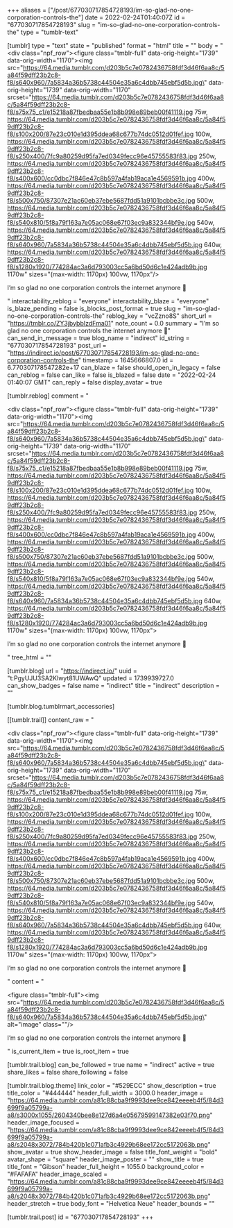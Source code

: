 +++
aliases = ["/post/677030717854728193/im-so-glad-no-one-corporation-controls-the"]
date = 2022-02-24T01:40:07Z
id = "677030717854728193"
slug = "im-so-glad-no-one-corporation-controls-the"
type = "tumblr-text"

[tumblr]
type = "text"
state = "published"
format = "html"
title = ""
body = "<div class=\"npf_row\"><figure class=\"tmblr-full\" data-orig-height=\"1739\" data-orig-width=\"1170\"><img src=\"https://64.media.tumblr.com/d203b5c7e0782436758fdf3d46f6aa8c/5a84f59dff23b2c8-f8/s640x960/7a5834a36b5738c44504e35a6c4dbb745ebf5d5b.jpg\" data-orig-height=\"1739\" data-orig-width=\"1170\" srcset=\"https://64.media.tumblr.com/d203b5c7e0782436758fdf3d46f6aa8c/5a84f59dff23b2c8-f8/s75x75_c1/e15218a87fbedbaa55e1b8b998e89beb00f41119.jpg 75w, https://64.media.tumblr.com/d203b5c7e0782436758fdf3d46f6aa8c/5a84f59dff23b2c8-f8/s100x200/87e23c010e1d395ddea68c677b74dc0512d01fef.jpg 100w, https://64.media.tumblr.com/d203b5c7e0782436758fdf3d46f6aa8c/5a84f59dff23b2c8-f8/s250x400/7fc9a80259d95fa7ed0349fecc96e45755583f83.jpg 250w, https://64.media.tumblr.com/d203b5c7e0782436758fdf3d46f6aa8c/5a84f59dff23b2c8-f8/s400x600/cc0dbc7f846e47c8b597a4fab19aca1e4569591b.jpg 400w, https://64.media.tumblr.com/d203b5c7e0782436758fdf3d46f6aa8c/5a84f59dff23b2c8-f8/s500x750/87307e21ac60eb37ebe5687fdd51a9101bcbbe3c.jpg 500w, https://64.media.tumblr.com/d203b5c7e0782436758fdf3d46f6aa8c/5a84f59dff23b2c8-f8/s540x810/5f8a79f163a7e05ac068e67f03ec9a832344bf9e.jpg 540w, https://64.media.tumblr.com/d203b5c7e0782436758fdf3d46f6aa8c/5a84f59dff23b2c8-f8/s640x960/7a5834a36b5738c44504e35a6c4dbb745ebf5d5b.jpg 640w, https://64.media.tumblr.com/d203b5c7e0782436758fdf3d46f6aa8c/5a84f59dff23b2c8-f8/s1280x1920/774284ac3a6d793003cc5a6bd50d6c1e424adb9b.jpg 1170w\" sizes=\"(max-width: 1170px) 100vw, 1170px\"/></figure></div><p>I’m so glad no one corporation controls the internet anymore 😬</p>"
interactability_reblog = "everyone"
interactability_blaze = "everyone"
is_blaze_pending = false
is_blocks_post_format = true
slug = "im-so-glad-no-one-corporation-controls-the"
reblog_key = "vcZzno8S"
short_url = "https://tmblr.co/ZY3jbybbIzdFma01"
note_count = 0.0
summary = "I’m so glad no one corporation controls the internet anymore 😬"
can_send_in_message = true
blog_name = "indirect"
id_string = "677030717854728193"
post_url = "https://indirect.io/post/677030717854728193/im-so-glad-no-one-corporation-controls-the"
timestamp = 1645666807.0
id = 6.770307178547282e+17
can_blaze = false
should_open_in_legacy = false
can_reblog = false
can_like = false
is_blazed = false
date = "2022-02-24 01:40:07 GMT"
can_reply = false
display_avatar = true

[tumblr.reblog]
comment = "<p><div class=\"npf_row\"><figure class=\"tmblr-full\" data-orig-height=\"1739\" data-orig-width=\"1170\"><img src=\"https://64.media.tumblr.com/d203b5c7e0782436758fdf3d46f6aa8c/5a84f59dff23b2c8-f8/s640x960/7a5834a36b5738c44504e35a6c4dbb745ebf5d5b.jpg\" data-orig-height=\"1739\" data-orig-width=\"1170\" srcset=\"https://64.media.tumblr.com/d203b5c7e0782436758fdf3d46f6aa8c/5a84f59dff23b2c8-f8/s75x75_c1/e15218a87fbedbaa55e1b8b998e89beb00f41119.jpg 75w, https://64.media.tumblr.com/d203b5c7e0782436758fdf3d46f6aa8c/5a84f59dff23b2c8-f8/s100x200/87e23c010e1d395ddea68c677b74dc0512d01fef.jpg 100w, https://64.media.tumblr.com/d203b5c7e0782436758fdf3d46f6aa8c/5a84f59dff23b2c8-f8/s250x400/7fc9a80259d95fa7ed0349fecc96e45755583f83.jpg 250w, https://64.media.tumblr.com/d203b5c7e0782436758fdf3d46f6aa8c/5a84f59dff23b2c8-f8/s400x600/cc0dbc7f846e47c8b597a4fab19aca1e4569591b.jpg 400w, https://64.media.tumblr.com/d203b5c7e0782436758fdf3d46f6aa8c/5a84f59dff23b2c8-f8/s500x750/87307e21ac60eb37ebe5687fdd51a9101bcbbe3c.jpg 500w, https://64.media.tumblr.com/d203b5c7e0782436758fdf3d46f6aa8c/5a84f59dff23b2c8-f8/s540x810/5f8a79f163a7e05ac068e67f03ec9a832344bf9e.jpg 540w, https://64.media.tumblr.com/d203b5c7e0782436758fdf3d46f6aa8c/5a84f59dff23b2c8-f8/s640x960/7a5834a36b5738c44504e35a6c4dbb745ebf5d5b.jpg 640w, https://64.media.tumblr.com/d203b5c7e0782436758fdf3d46f6aa8c/5a84f59dff23b2c8-f8/s1280x1920/774284ac3a6d793003cc5a6bd50d6c1e424adb9b.jpg 1170w\" sizes=\"(max-width: 1170px) 100vw, 1170px\"></figure></div><p>I’m so glad no one corporation controls the internet anymore 😬</p></p>"
tree_html = ""

[tumblr.blog]
url = "https://indirect.io/"
uuid = "t:PgyUJU3SA2Klwyt81UWAwQ"
updated = 1739939727.0
can_show_badges = false
name = "indirect"
title = "indirect"
description = ""

[tumblr.blog.tumblrmart_accessories]

[[tumblr.trail]]
content_raw = "<p><div class=\"npf_row\"><figure class=\"tmblr-full\" data-orig-height=\"1739\" data-orig-width=\"1170\"><img src=\"https://64.media.tumblr.com/d203b5c7e0782436758fdf3d46f6aa8c/5a84f59dff23b2c8-f8/s640x960/7a5834a36b5738c44504e35a6c4dbb745ebf5d5b.jpg\" data-orig-height=\"1739\" data-orig-width=\"1170\" srcset=\"https://64.media.tumblr.com/d203b5c7e0782436758fdf3d46f6aa8c/5a84f59dff23b2c8-f8/s75x75_c1/e15218a87fbedbaa55e1b8b998e89beb00f41119.jpg 75w, https://64.media.tumblr.com/d203b5c7e0782436758fdf3d46f6aa8c/5a84f59dff23b2c8-f8/s100x200/87e23c010e1d395ddea68c677b74dc0512d01fef.jpg 100w, https://64.media.tumblr.com/d203b5c7e0782436758fdf3d46f6aa8c/5a84f59dff23b2c8-f8/s250x400/7fc9a80259d95fa7ed0349fecc96e45755583f83.jpg 250w, https://64.media.tumblr.com/d203b5c7e0782436758fdf3d46f6aa8c/5a84f59dff23b2c8-f8/s400x600/cc0dbc7f846e47c8b597a4fab19aca1e4569591b.jpg 400w, https://64.media.tumblr.com/d203b5c7e0782436758fdf3d46f6aa8c/5a84f59dff23b2c8-f8/s500x750/87307e21ac60eb37ebe5687fdd51a9101bcbbe3c.jpg 500w, https://64.media.tumblr.com/d203b5c7e0782436758fdf3d46f6aa8c/5a84f59dff23b2c8-f8/s540x810/5f8a79f163a7e05ac068e67f03ec9a832344bf9e.jpg 540w, https://64.media.tumblr.com/d203b5c7e0782436758fdf3d46f6aa8c/5a84f59dff23b2c8-f8/s640x960/7a5834a36b5738c44504e35a6c4dbb745ebf5d5b.jpg 640w, https://64.media.tumblr.com/d203b5c7e0782436758fdf3d46f6aa8c/5a84f59dff23b2c8-f8/s1280x1920/774284ac3a6d793003cc5a6bd50d6c1e424adb9b.jpg 1170w\" sizes=\"(max-width: 1170px) 100vw, 1170px\"></figure></div><p>I’m so glad no one corporation controls the internet anymore 😬</p></p>"
content = "<p><figure class=\"tmblr-full\"><img src=\"https://64.media.tumblr.com/d203b5c7e0782436758fdf3d46f6aa8c/5a84f59dff23b2c8-f8/s640x960/7a5834a36b5738c44504e35a6c4dbb745ebf5d5b.jpg\" alt=\"image\" class=\"\"/></figure><p>I&rsquo;m so glad no one corporation controls the internet anymore &#128556;</p></p>"
is_current_item = true
is_root_item = true

[tumblr.trail.blog]
can_be_followed = true
name = "indirect"
active = true
share_likes = false
share_following = false

[tumblr.trail.blog.theme]
link_color = "#529ECC"
show_description = true
title_color = "#444444"
header_full_width = 3000.0
header_image = "https://64.media.tumblr.com/a81c88cba9f9993dee9ce842eeeeb4f5/84d3699f9a05799a-a8/s3000x1055/2604340bee8e127d6a4e05679599147382e03f70.png"
header_image_focused = "https://64.media.tumblr.com/a81c88cba9f9993dee9ce842eeeeb4f5/84d3699f9a05799a-a8/s2048x3072/784b420b1c071afb3c4929b68ee172cc5172063b.png"
show_avatar = true
show_header_image = false
title_font_weight = "bold"
avatar_shape = "square"
header_image_poster = ""
show_title = true
title_font = "Gibson"
header_full_height = 1055.0
background_color = "#FAFAFA"
header_image_scaled = "https://64.media.tumblr.com/a81c88cba9f9993dee9ce842eeeeb4f5/84d3699f9a05799a-a8/s2048x3072/784b420b1c071afb3c4929b68ee172cc5172063b.png"
header_stretch = true
body_font = "Helvetica Neue"
header_bounds = ""

[tumblr.trail.post]
id = "677030717854728193"
+++

